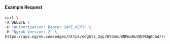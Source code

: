 <!-- Code generated for API Clients. DO NOT EDIT. -->

#### Example Request

```bash
curl \
-X DELETE \
-H "Authorization: Bearer {API_KEY}" \
-H "Ngrok-Version: 2" \
https://api.ngrok.com/edges/https/edghts_2qL7W74mmLWNMmxNuVQCMUgKCbd/routes/edghtsrt_2qL7W1CejrSJZQYf89WZ2hdCncU/request_headers
```
